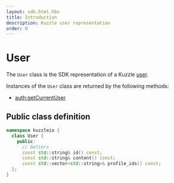 ```yaml
---
layout: sdk.html.hbs
title: Introduction
description: Kuzzle user representation
order: 0
---
```


# User

The `User` class is the SDK representation of a Kuzzle [user](/guide/1/essentials/user-authentication/#creating-users-default).

Instances of the `User` class are returned by the following methods:

- [auth:getCurrentUser](/sdk-reference/cpp/1/auth/get-current-user)

## Public class definition

```cpp
namespace kuzzleio {
  class User {
    public:
      // Getters
      const std::string& id() const;
      const std::string& content() const;
      const std::vector<std::string>& profile_ids() const;
  };
}
```
